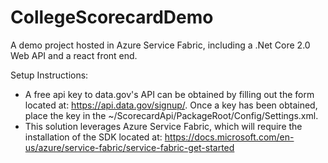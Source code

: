 # CollegeScorecardDemo

A demo project hosted in Azure Service Fabric, including a .Net Core 2.0 Web API and a react front end.

Setup Instructions:
* A free api key to data.gov's API can be obtained by filling out the form located at: https://api.data.gov/signup/.  Once a key has been obtained, place the key in the ~/ScorecardApi/PackageRoot/Config/Settings.xml.
* This solution leverages Azure Service Fabric, which will require the installation of the SDK located at: https://docs.microsoft.com/en-us/azure/service-fabric/service-fabric-get-started

